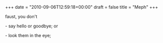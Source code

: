 +++
date = "2010-09-06T12:59:18+00:00"
draft = false
title = "Meph"
+++
<p>faust, you don't</p>&#13;
<p>- say hello or goodbye; or</p>&#13;
<p>- look them in the eye;</p> 
